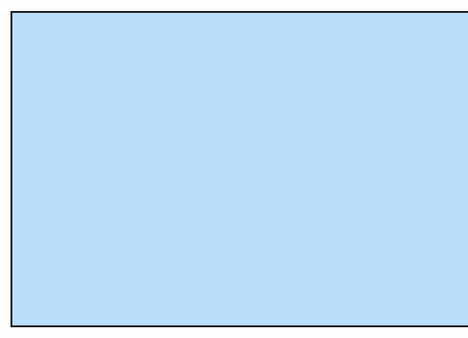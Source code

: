 
<marquee bgcolor="#bbdefb" direction="down" behavior="alternate" width="1000" height="500" style="border:solid"><marquee><h1>https://github.com/xTARZ4Nx</h1></marquee>
